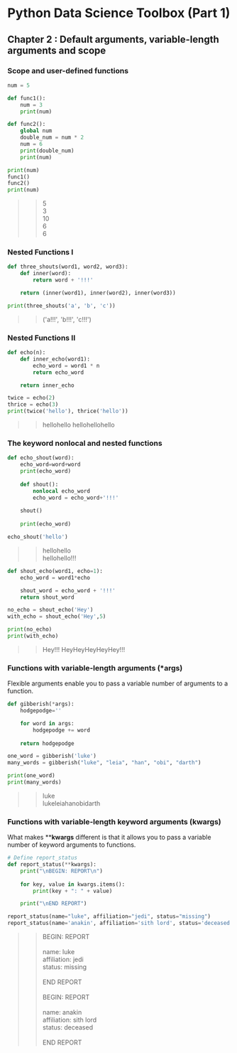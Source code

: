 # Python Data Science Toolbox (Part 1)

## Chapter 2 : Default arguments, variable-length arguments and scope

### Scope and user-defined functions

```python
num = 5

def func1():
    num = 3
    print(num)

def func2():
    global num
    double_num = num * 2
    num = 6
    print(double_num)
    print(num)

print(num)
func1()
func2()
print(num)
```
>>5 <br> 3 <br> 10 <br> 6 <br> 6

### Nested Functions I

```python
def three_shouts(word1, word2, word3):
    def inner(word):
        return word + '!!!'

    return (inner(word1), inner(word2), inner(word3))

print(three_shouts('a', 'b', 'c'))
```
>>('a!!!', 'b!!!', 'c!!!')

### Nested Functions II

```python
def echo(n):
    def inner_echo(word1):        
        echo_word = word1 * n
        return echo_word

    return inner_echo

twice = echo(2)
thrice = echo(3)
print(twice('hello'), thrice('hello'))
```
>>hellohello hellohellohello

### The keyword nonlocal and nested functions

```python
def echo_shout(word):
    echo_word=word+word
    print(echo_word)
    
    def shout():
        nonlocal echo_word
        echo_word = echo_word+'!!!'
    
    shout()
    
    print(echo_word)

echo_shout('hello')
```
>>hellohello <br>
>hellohello!!!

```python
def shout_echo(word1, echo=1):
    echo_word = word1*echo

    shout_word = echo_word + '!!!'
    return shout_word

no_echo = shout_echo('Hey')
with_echo = shout_echo('Hey',5)

print(no_echo)
print(with_echo)
```
>>Hey!!!
>>HeyHeyHeyHeyHey!!!

### Functions with variable-length arguments (*args)
Flexible arguments enable you to pass a variable number of arguments to a function.

```python
def gibberish(*args):
    hodgepodge=''

    for word in args:
        hodgepodge += word
        
    return hodgepodge

one_word = gibberish('luke')
many_words = gibberish("luke", "leia", "han", "obi", "darth")

print(one_word)
print(many_words)
```
>>luke <br>
>>lukeleiahanobidarth
### Functions with variable-length keyword arguments (**kwargs)**

What makes ****kwargs** different is that it allows you to pass a variable number of keyword arguments to functions.

```python
# Define report_status
def report_status(**kwargs):
    print("\nBEGIN: REPORT\n")
    
    for key, value in kwargs.items():
        print(key + ": " + value)

    print("\nEND REPORT")

report_status(name="luke", affiliation="jedi", status="missing")
report_status(name='anakin', affiliation='sith lord', status='deceased')
```
>>BEGIN: REPORT <br>
>> <br>
>>name: luke <br>
>>affiliation: jedi <br>
>>status: missing <br>
>> <br>
>>END REPORT <br>
>> <br>
>>BEGIN: REPORT <br>
>> <br>
>>name: anakin <br>
>>affiliation: sith lord <br>
>>status: deceased <br>
>> <br>
>>END REPORT

